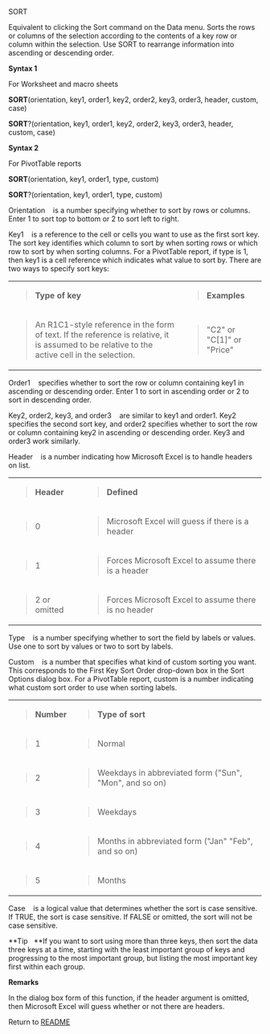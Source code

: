 SORT

Equivalent to clicking the Sort command on the Data menu. Sorts the rows
or columns of the selection according to the contents of a key row or
column within the selection. Use SORT to rearrange information into
ascending or descending order.

**Syntax 1**

For Worksheet and macro sheets

**SORT**(orientation, key1, order1, key2, order2, key3, order3, header,
custom, case)

**SORT**?(orientation, key1, order1, key2, order2, key3, order3, header,
custom, case)

**Syntax 2**

For PivotTable reports

**SORT**(orientation, key1, order1, type, custom)

**SORT**?(orientation, key1, order1, type, custom)

Orientation    is a number specifying whether to sort by rows or
columns. Enter 1 to sort top to bottom or 2 to sort left to right.

Key1    is a reference to the cell or cells you want to use as the first
sort key. The sort key identifies which column to sort by when sorting
rows or which row to sort by when sorting columns. For a PivotTable
report, if type is 1, then key1 is a cell reference which indicates what
value to sort by. There are two ways to specify sort keys:

<table>
<tbody>
<tr class="odd">
<td><blockquote>
<p><strong>Type of key</strong></p>
</blockquote></td>
<td><blockquote>
<p><strong>Examples</strong></p>
</blockquote></td>
</tr>
<tr class="even">
<td><blockquote>
<p>An R1C1-style reference in the form of text. If the reference is relative, it is assumed to be relative to the active cell in the selection.</p>
</blockquote></td>
<td><blockquote>
<p>"C2" or "C[1]" or "Price"</p>
</blockquote></td>
</tr>
</tbody>
</table>

Order1    specifies whether to sort the row or column containing key1 in
ascending or descending order. Enter 1 to sort in ascending order or 2
to sort in descending order.

Key2, order2, key3, and order3    are similar to key1 and order1. Key2
specifies the second sort key, and order2 specifies whether to sort the
row or column containing key2 in ascending or descending order. Key3 and
order3 work similarly.

Header    is a number indicating how Microsoft Excel is to handle
headers on list.

<table>
<tbody>
<tr class="odd">
<td><blockquote>
<p><strong>Header</strong></p>
</blockquote></td>
<td><blockquote>
<p><strong>Defined</strong></p>
</blockquote></td>
</tr>
<tr class="even">
<td><blockquote>
<p>0</p>
</blockquote></td>
<td><blockquote>
<p>Microsoft Excel will guess if there is a header</p>
</blockquote></td>
</tr>
<tr class="odd">
<td><blockquote>
<p>1</p>
</blockquote></td>
<td><blockquote>
<p>Forces Microsoft Excel to assume there is a header</p>
</blockquote></td>
</tr>
<tr class="even">
<td><blockquote>
<p>2 or omitted</p>
</blockquote></td>
<td><blockquote>
<p>Forces Microsoft Excel to assume there is no header</p>
</blockquote></td>
</tr>
</tbody>
</table>

Type    is a number specifying whether to sort the field by labels or
values. Use one to sort by values or two to sort by labels.

Custom    is a number that specifies what kind of custom sorting you
want. This corresponds to the First Key Sort Order drop-down box in the
Sort Options dialog box. For a PivotTable report, custom is a number
indicating what custom sort order to use when sorting labels.

<table>
<tbody>
<tr class="odd">
<td><blockquote>
<p><strong>Number</strong></p>
</blockquote></td>
<td><blockquote>
<p><strong>Type of sort</strong></p>
</blockquote></td>
</tr>
<tr class="even">
<td><blockquote>
<p>1</p>
</blockquote></td>
<td><blockquote>
<p>Normal</p>
</blockquote></td>
</tr>
<tr class="odd">
<td><blockquote>
<p>2</p>
</blockquote></td>
<td><blockquote>
<p>Weekdays in abbreviated form ("Sun", "Mon", and so on)</p>
</blockquote></td>
</tr>
<tr class="even">
<td><blockquote>
<p>3</p>
</blockquote></td>
<td><blockquote>
<p>Weekdays</p>
</blockquote></td>
</tr>
<tr class="odd">
<td><blockquote>
<p>4</p>
</blockquote></td>
<td><blockquote>
<p>Months in abbreviated form ("Jan" "Feb", and so on)</p>
</blockquote></td>
</tr>
<tr class="even">
<td><blockquote>
<p>5</p>
</blockquote></td>
<td><blockquote>
<p>Months</p>
</blockquote></td>
</tr>
</tbody>
</table>

Case    is a logical value that determines whether the sort is case
sensitive. If TRUE, the sort is case sensitive. If FALSE or omitted, the
sort will not be case sensitive.

**Tip   **If you want to sort using more than three keys, then sort the
data three keys at a time, starting with the least important group of
keys and progressing to the most important group, but listing the most
important key first within each group.

**Remarks**

In the dialog box form of this function, if the header argument is
omitted, then Microsoft Excel will guess whether or not there are
headers.



Return to [README](README.md)

